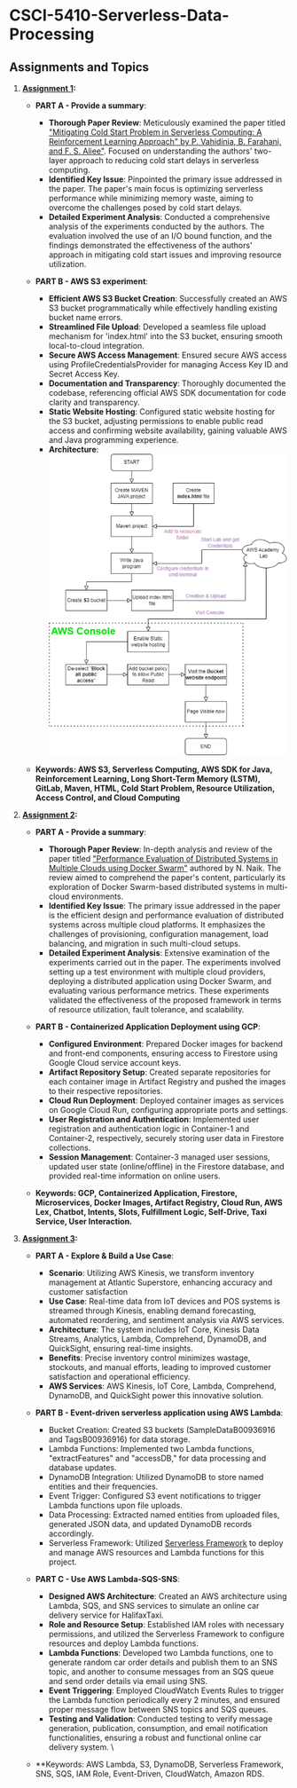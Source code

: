 # CSCI-5410-Serverless-Data-Processing

## Assignments and Topics

1. **[Assignment 1](https://github.com/VikramVenkatapathi/CSCI-5410-Serverless-Data-Processing/tree/main/A1):**
   - **PART A - Provide a summary**:
      - **Thorough Paper Review**: Meticulously examined the paper titled ["Mitigating Cold Start Problem in Serverless Computing: A Reinforcement Learning Approach" by P. Vahidinia, B. Farahani, and F. S. Aliee"]( https://www.researchgate.net/publication/359754571_Mitigating_Cold_Start_Problem_in_Serverless_Computing_A_Reinforcement_Learning_Approach). Focused on understanding the authors' two-layer approach to reducing cold start delays in serverless computing.
      - **Identified Key Issue**: Pinpointed the primary issue addressed in the paper. The paper's main focus is optimizing serverless performance while minimizing memory waste, aiming to overcome the challenges posed by cold start delays.
      - **Detailed Experiment Analysis**: Conducted a comprehensive analysis of the experiments conducted by the authors. The evaluation involved the use of an I/O bound function, and the findings demonstrated the effectiveness of the authors' approach in mitigating cold start issues and improving resource utilization.
   - **PART B - AWS S3 experiment**:
      - **Efficient AWS S3 Bucket Creation**: Successfully created an AWS S3 bucket programmatically while effectively handling existing bucket name errors.
      - **Streamlined File Upload**: Developed a seamless file upload mechanism for 'index.html' into the S3 bucket, ensuring smooth local-to-cloud integration.
      - **Secure AWS Access Management**: Ensured secure AWS access using ProfileCredentialsProvider for managing Access Key ID and Secret Access Key.
      - **Documentation and Transparency**: Thoroughly documented the codebase, referencing official AWS SDK documentation for code clarity and transparency.
      - **Static Website Hosting**: Configured static website hosting for the S3 bucket, adjusting permissions to enable public read access and confirming website availability, gaining valuable AWS and Java programming experience.
      - **Architecture**:
           ![Architecture](https://github.com/VikramVenkatapathi/CSCI-5410-Serverless-Data-Processing/blob/main/A1/Output%20screenshots/Flowchart.png)
   
   - **Keywords: AWS S3, Serverless Computing, AWS SDK for Java, Reinforcement Learning, Long Short-Term Memory (LSTM), GitLab, Maven, HTML, Cold Start Problem, Resource Utilization, Access Control, and Cloud Computing**

2. **[Assignment 2](https://github.com/VikramVenkatapathi/CSCI-5410-Serverless-Data-Processing/tree/main/A2):**
   -  **PART A - Provide a summary**:
      - **Thorough Paper Review**: In-depth analysis and review of the paper titled ["Performance Evaluation of Distributed Systems in Multiple Clouds using Docker Swarm"](https://ieeexplore.ieee.org/abstract/document/9447123) authored by N. Naik. The review aimed to comprehend the paper's content, particularly its exploration of Docker Swarm-based distributed systems in multi-cloud environments.
      -  **Identified Key Issue**: The primary issue addressed in the paper is the efficient design and performance evaluation of distributed systems across multiple cloud platforms. It emphasizes the challenges of provisioning, configuration management, load balancing, and migration in such multi-cloud setups.
      -  **Detailed Experiment Analysis**: Extensive examination of the experiments carried out in the paper. The experiments involved setting up a test environment with multiple cloud providers, deploying a distributed application using Docker Swarm, and evaluating various performance metrics. These experiments validated the effectiveness of the proposed framework in terms of resource utilization, fault tolerance, and scalability.
   -  **PART B - Containerized Application Deployment using GCP**:    
      - **Configured Environment**: Prepared Docker images for backend and front-end components, ensuring access to Firestore using Google Cloud service account keys.
      - **Artifact Repository Setup**: Created separate repositories for each container image in Artifact Registry and pushed the images to their respective repositories.
      - **Cloud Run Deployment**: Deployed container images as services on Google Cloud Run, configuring appropriate ports and settings.
      - **User Registration and Authentication**: Implemented user registration and authentication logic in Container-1 and Container-2, respectively, securely storing user data in Firestore collections.
      - **Session Management**: Container-3 managed user sessions, updated user state (online/offline) in the Firestore database, and provided real-time information on online users.
        
   - **Keywords: GCP, Containerized Application, Firestore, Microservices, Docker Images, Artifact Registry, Cloud Run, AWS Lex, Chatbot, Intents, Slots, Fulfillment Logic, Self-Drive, Taxi Service, User Interaction.**

3. **[Assignment 3](https://github.com/VikramVenkatapathi/CSCI-5410-Serverless-Data-Processing/tree/main/A3):**
   - **PART A - Explore & Build a Use Case**:
      - **Scenario**: Utilizing AWS Kinesis, we transform inventory management at Atlantic Superstore, enhancing accuracy and customer satisfaction
      - **Use Case**: Real-time data from IoT devices and POS systems is streamed through Kinesis, enabling demand forecasting, automated reordering, and sentiment analysis via AWS services.
      - **Architecture**: The system includes IoT Core, Kinesis Data Streams, Analytics, Lambda, Comprehend, DynamoDB, and QuickSight, ensuring real-time insights.
      - **Benefits**: Precise inventory control minimizes wastage, stockouts, and manual efforts, leading to improved customer satisfaction and operational efficiency.
      - **AWS Services**: AWS Kinesis, IoT Core, Lambda, Comprehend, DynamoDB, and QuickSight power this innovative solution. 
   - **PART B - Event-driven serverless application using AWS Lambda**:
      - Bucket Creation: Created S3 buckets (SampleDataB00936916 and TagsB00936916) for data storage.
      - Lambda Functions: Implemented two Lambda functions, "extractFeatures" and "accessDB," for data processing and database updates.
      - DynamoDB Integration: Utilized DynamoDB to store named entities and their frequencies.
      - Event Trigger: Configured S3 event notifications to trigger Lambda functions upon file uploads.
      - Data Processing: Extracted named entities from uploaded files, generated JSON data, and updated DynamoDB records accordingly.
      - Serverless Framework: Utilized [Serverless Framework](https://www.serverless.com/) to deploy and manage AWS resources and Lambda functions for this project. 
   - **PART C - Use AWS Lambda-SQS-SNS**:
      - **Designed AWS Architecture**: Created an AWS architecture using Lambda, SQS, and SNS services to simulate an online car delivery service for HalifaxTaxi.
      - **Role and Resource Setup**: Established IAM roles with necessary permissions, and utilized the Serverless Framework to configure resources and deploy Lambda functions.
      - **Lambda Functions**: Developed two Lambda functions, one to generate random car order details and publish them to an SNS topic, and another to consume messages from an SQS queue and send order details via email using SNS.
      - **Event Triggering**: Employed CloudWatch Events Rules to trigger the Lambda function periodically every 2 minutes, and ensured proper message flow between SNS topics and SQS queues.
      - **Testing and Validation**: Conducted testing to verify message generation, publication, consumption, and email notification functionalities, ensuring a robust and functional online car delivery system. \
        
   - **Keywords: AWS Lambda, S3, DynamoDB, Serverless Framework, SNS, SQS, IAM Role, Event-Driven, CloudWatch, Amazon RDS.
